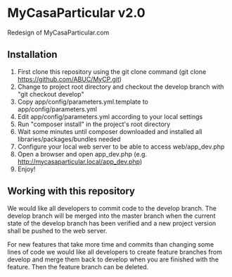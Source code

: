 MyCasaParticular v2.0
=====================

Redesign of MyCasaParticular.com

Installation
------------

1. First clone this repository using the git clone command (git clone https://github.com/ABUC/MyCP.git)
2. Change to project root directory and checkout the develop branch with "git checkout develop"
3. Copy app/config/parameters.yml.template to app/config/parameters.yml
4. Edit app/config/parameters.yml according to your local settings
5. Run "composer install" in the project's root directory
6. Wait some minutes until composer downloaded and installed all libraries/packages/bundles needed
7. Configure your local web server to be able to access web/app_dev.php
8. Open a browser and open app_dev.php (e.g. http://mycasaparticular.local/app_dev.php)
9. Enjoy!

Working with this repository
----------------------------

We would like all developers to commit code to the develop branch. The develop branch will be merged into the master branch when the current state of the develop branch has been verified and a new project version shall be pushed to the web server.

For new features that take more time and commits than changing some lines of code we would like all developers to create feature branches from develop and merge them back to develop when you are finished with the feature. Then the feature branch can be deleted.
